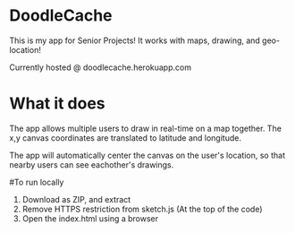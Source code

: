 # DoodleCache

This is my app for Senior Projects!
It works with maps, drawing, and geo-location!

Currently hosted @ doodlecache.herokuapp.com

# What it does

The app allows multiple users to draw in real-time on a map together. The x,y canvas coordinates are translated to latitude and longitude.

The app will automatically center the canvas on the user's location, so that nearby users can see eachother's drawings.

#To run locally

1. Download as ZIP, and extract
2. Remove HTTPS restriction from sketch.js (At the top of the code)
3. Open the index.html using a browser
